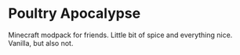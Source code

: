# Poultry Apocalypse

Minecraft modpack for friends. Little bit of spice and everything nice. Vanilla, but also not.
